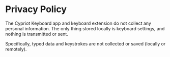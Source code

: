 Privacy Policy 
=======

The Cypriot Keyboard app and keyboard extension do not collect any personal information. The only thing stored locally is keyboard settings, and nothing is transmitted or sent.

Specifically, typed data and keystrokes are not collected or saved (locally or remotely).
